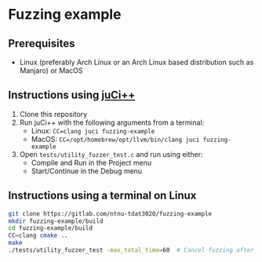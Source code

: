 # Fuzzing example

## Prerequisites

- Linux (preferably Arch Linux or an Arch Linux based distribution such as Manjaro) or MacOS

## Instructions using [juCi++](https://gitlab.com/cppit/jucipp)

1. Clone this repository
2. Run juCi++ with the following arguments from a terminal:
   - Linux: `CC=clang juci fuzzing-example`
   - MacOS: `CC=/opt/homebrew/opt/llvm/bin/clang juci fuzzing-example`
3. Open `tests/utility_fuzzer_test.c` and run using either:
   - Compile and Run in the Project menu
   - Start/Continue in the Debug menu

## Instructions using a terminal on Linux

```sh
git clone https://gitlab.com/ntnu-tdat3020/fuzzing-example
mkdir fuzzing-example/build
cd fuzzing-example/build
CC=clang cmake ..
make
./tests/utility_fuzzer_test -max_total_time=60  # Cancel fuzzing after 60 seconds
```
